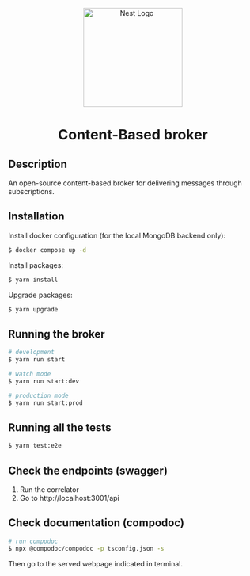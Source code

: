 <p align="center">
  <a href="http://nestjs.com/" target="blank"><img src="https://nestjs.com/img/logo-small.svg" width="200" alt="Nest Logo" /></a>
</p>

[circleci-image]: https://img.shields.io/circleci/build/github/nestjs/nest/master?token=abc123def456
[circleci-url]: https://circleci.com/gh/nestjs/nest

  <h1 align="center">Content-Based broker</h1>

## Description

An open-source content-based broker for delivering messages through subscriptions.

## Installation

Install docker configuration (for the local MongoDB backend only):

```bash
$ docker compose up -d
```

Install packages:

```bash
$ yarn install
```

Upgrade packages:

```bash
$ yarn upgrade
```

## Running the broker

```bash
# development
$ yarn run start

# watch mode
$ yarn run start:dev

# production mode
$ yarn run start:prod
```

## Running all the tests

```bash
$ yarn test:e2e
```

## Check the endpoints (swagger)

1. Run the correlator
2. Go to http://localhost:3001/api

## Check documentation (compodoc)

```bash
# run compodoc
$ npx @compodoc/compodoc -p tsconfig.json -s
```

Then go to the served webpage indicated in terminal.

